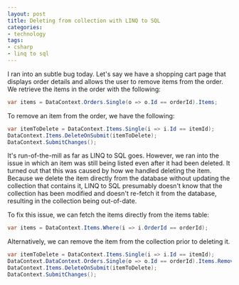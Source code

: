 ```yaml
---
layout: post
title: Deleting from collection with LINQ to SQL
categories:
- technology
tags:
- csharp
- linq to sql
---
```

I ran into an subtle bug today.  Let's say we have a shopping cart page that displays order details and allows the user to remove items from the order.  We retrieve the items in the order with the following:

``` csharp
var items = DataContext.Orders.Single(o => o.Id == orderId).Items;
```
 
To remove an item from the order, we have the following:
 
``` csharp
var itemToDelete = DataContext.Items.Single(i => i.Id == itemId);
DataContext.Items.DeleteOnSubmit(itemToDelete);
DataContext.SubmitChanges();
```

It's run-of-the-mill as far as LINQ to SQL goes.  However, we ran into the issue in which an item was still being listed even after it had been deleted.  It turned out that this was caused by how we handled deleting the item. Because we delete the item directly from the database without updating the collection that contains it,  LINQ to SQL presumably doesn't know that the collection has been modified and doesn't re-fetch it from the database, resulting in the collection being out-of-date.

To fix this issue, we can fetch the items directly from the items table:

``` csharp
var items = DataContext.Items.Where(i => i.OrderId == orderId);
```

Alternatively, we can remove the item from the collection prior to deleting it.

``` csharp
var itemToDelete = DataContext.Items.Single(i => i.Id == itemId);
DataContext.DataContext.Orders.Single(o => o.Id == orderId).Items.Remove(itemToDelete);
DataContext.Items.DeleteOnSubmit(itemToDelete);
DataContext.SubmitChanges();
```
